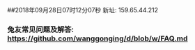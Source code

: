 ##2018年09月28日07时12分07秒 新址: 159.65.44.212
### 兔友常见问题及解答: https://github.com/wanggonging/d/blob/w/FAQ.md
